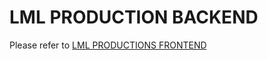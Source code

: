 # LML PRODUCTION BACKEND

Please refer to [LML PRODUCTIONS FRONTEND](https://github.com/atBeatty/lml-production-fe)

